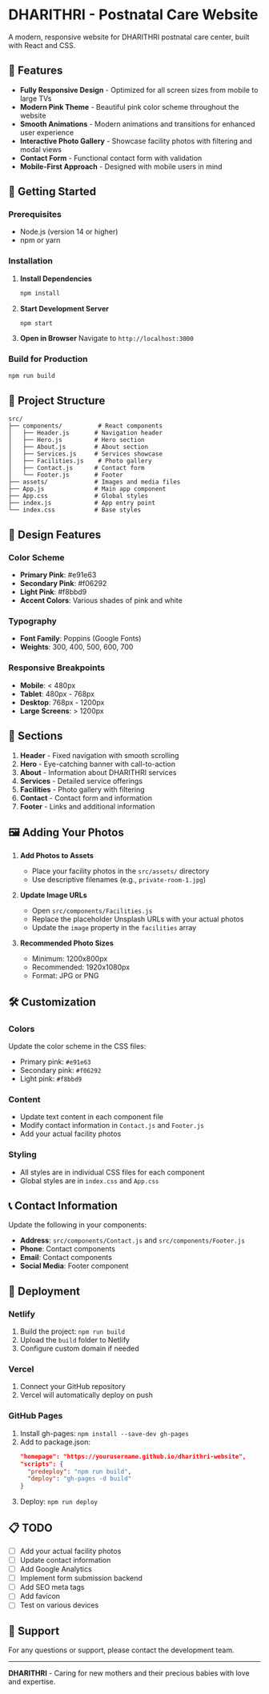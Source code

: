 # DHARITHRI - Postnatal Care Website

A modern, responsive website for DHARITHRI postnatal care center, built with React and CSS.

## 🌟 Features

- **Fully Responsive Design** - Optimized for all screen sizes from mobile to large TVs
- **Modern Pink Theme** - Beautiful pink color scheme throughout the website
- **Smooth Animations** - Modern animations and transitions for enhanced user experience
- **Interactive Photo Gallery** - Showcase facility photos with filtering and modal views
- **Contact Form** - Functional contact form with validation
- **Mobile-First Approach** - Designed with mobile users in mind

## 🚀 Getting Started

### Prerequisites
- Node.js (version 14 or higher)
- npm or yarn

### Installation

1. **Install Dependencies**
   ```bash
   npm install
   ```

2. **Start Development Server**
   ```bash
   npm start
   ```

3. **Open in Browser**
   Navigate to `http://localhost:3000`

### Build for Production
```bash
npm run build
```

## 📁 Project Structure

```
src/
├── components/          # React components
│   ├── Header.js       # Navigation header
│   ├── Hero.js         # Hero section
│   ├── About.js        # About section
│   ├── Services.js     # Services showcase
│   ├── Facilities.js    # Photo gallery
│   ├── Contact.js      # Contact form
│   └── Footer.js       # Footer
├── assets/             # Images and media files
├── App.js              # Main app component
├── App.css             # Global styles
├── index.js            # App entry point
└── index.css           # Base styles
```

## 🎨 Design Features

### Color Scheme
- **Primary Pink**: #e91e63
- **Secondary Pink**: #f06292
- **Light Pink**: #f8bbd9
- **Accent Colors**: Various shades of pink and white

### Typography
- **Font Family**: Poppins (Google Fonts)
- **Weights**: 300, 400, 500, 600, 700

### Responsive Breakpoints
- **Mobile**: < 480px
- **Tablet**: 480px - 768px
- **Desktop**: 768px - 1200px
- **Large Screens**: > 1200px

## 📱 Sections

1. **Header** - Fixed navigation with smooth scrolling
2. **Hero** - Eye-catching banner with call-to-action
3. **About** - Information about DHARITHRI services
4. **Services** - Detailed service offerings
5. **Facilities** - Photo gallery with filtering
6. **Contact** - Contact form and information
7. **Footer** - Links and additional information

## 🖼️ Adding Your Photos

1. **Add Photos to Assets**
   - Place your facility photos in the `src/assets/` directory
   - Use descriptive filenames (e.g., `private-room-1.jpg`)

2. **Update Image URLs**
   - Open `src/components/Facilities.js`
   - Replace the placeholder Unsplash URLs with your actual photos
   - Update the `image` property in the `facilities` array

3. **Recommended Photo Sizes**
   - Minimum: 1200x800px
   - Recommended: 1920x1080px
   - Format: JPG or PNG

## 🛠️ Customization

### Colors
Update the color scheme in the CSS files:
- Primary pink: `#e91e63`
- Secondary pink: `#f06292`
- Light pink: `#f8bbd9`

### Content
- Update text content in each component file
- Modify contact information in `Contact.js` and `Footer.js`
- Add your actual facility photos

### Styling
- All styles are in individual CSS files for each component
- Global styles are in `index.css` and `App.css`

## 📞 Contact Information

Update the following in your components:
- **Address**: `src/components/Contact.js` and `src/components/Footer.js`
- **Phone**: Contact components
- **Email**: Contact components
- **Social Media**: Footer component

## 🚀 Deployment

### Netlify
1. Build the project: `npm run build`
2. Upload the `build` folder to Netlify
3. Configure custom domain if needed

### Vercel
1. Connect your GitHub repository
2. Vercel will automatically deploy on push

### GitHub Pages
1. Install gh-pages: `npm install --save-dev gh-pages`
2. Add to package.json:
   ```json
   "homepage": "https://yourusername.github.io/dharithri-website",
   "scripts": {
     "predeploy": "npm run build",
     "deploy": "gh-pages -d build"
   }
   ```
3. Deploy: `npm run deploy`

## 📋 TODO

- [ ] Add your actual facility photos
- [ ] Update contact information
- [ ] Add Google Analytics
- [ ] Implement form submission backend
- [ ] Add SEO meta tags
- [ ] Add favicon
- [ ] Test on various devices

## 🤝 Support

For any questions or support, please contact the development team.

---

**DHARITHRI** - Caring for new mothers and their precious babies with love and expertise.
